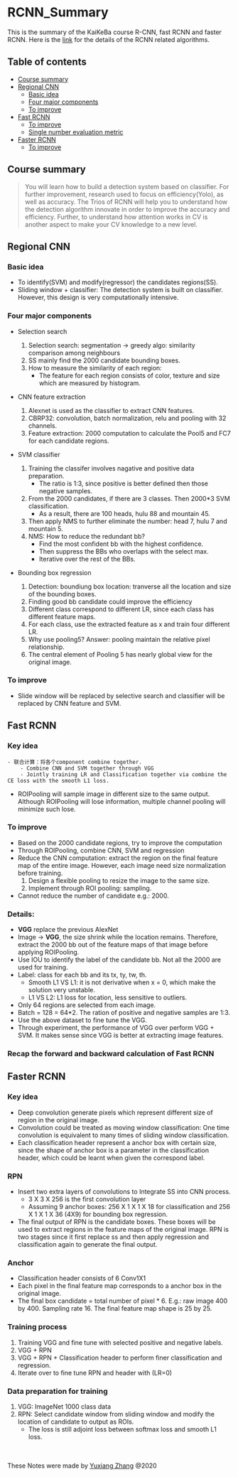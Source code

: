 # RCNN_Summary

This is the summary of the KaiKeBa course R-CNN, fast RCNN and faster RCNN. Here is the [link]() for the details of the RCNN related algorithms. 

## Table of contents
   * [Course summary](#course-summary)
   * [Regional CNN](#Regional-CNN)
      * [Basic idea](#Basic-idea)
      * [Four major components](#Four-major-components)
      * [To improve](#To-improve)
   * [Fast RCNN](#Fast-RCNN)
      * [To improve](#To-improve)
      * [Single number evaluation metric](#Single-number-evaluation-metric)
   * [Faster RCNN](#Faster-RCNN)
   	  * [To improve](#To-improve)
      
## Course summary
> You will learn how to build a detection system based on classifier. For further improvement, research used to focus on efficiency(Yolo), as well as accuracy.
> The Trios of RCNN will help you to understand how the detection algorithm innovate in order to improve the accuracy and efficiency.
> Further, to understand how attention works in CV is another aspect to make your CV knowledge to a new level. 

## Regional CNN
### Basic idea
- To identify(SVM) and modify(regressor) the candidates regions(SS). 
- Sliding window + classifier: The detection system is built on classifier. However, this design is very computationally intensive. 

### Four major components
- Selection search
	1. Selection search: segmentation -> greedy algo: similarity comparison among neighbours
	2. SS mainly find the 2000 candidate bounding boxes. 
	3. How to measure the similarity of each region: 
		- The feature for each region consists of color, texture and size which are measured by histogram.  
	
- CNN feature extraction
	1. Alexnet is used as the classifier to extract CNN features. 
	2. CBRP32: convolution, batch normalization, relu and pooling with 32 channels. 
	3. Feature extraction: 2000 computation to calculate the Pool5 and FC7 for each candidate regions. 
	
- SVM classifier
	1. Training the classifer involves nagative and positive data preparation.
		- The ratio is 1:3, since positive is better defined then those negative samples. 
	2. From the 2000 candidates, if there are 3 classes. Then 2000*3 SVM classification.
		- As a result, there are 100 heads, hulu 88 and mountain 45. 
	3. Then apply NMS to further eliminate the number: head 7, hulu 7 and mountain 5.
	4. NMS: How to reduce the redundant bb? 
		- Find the most confident bb with the highest confidence. 
		- Then suppress the BBs who overlaps with the select max. 
		- Iterative over the rest of the BBs. 
	
- Bounding box regression
	1. Detection: boundiung box location: tranverse all the location and size of the bounding boxes.
	2. Finding good bb candidate could improve the efficiency 
	3. Different class correspond to different LR, since each class has different feature maps.
	4. For each class, use the extracted feature as x and train four different LR. 
	5. Why use pooling5? Answer: pooling maintain the relative pixel relationship. 
	6. The central element of Pooling 5 has nearly global view for the original image. 

### To improve
- Slide window will be replaced by selective search and classifier will be replaced by CNN feature and SVM.

## Fast RCNN

### Key idea
``` 
- 联合计算：将各个component combine together.
	- Combine CNN and SVM together through VGG
	- Jointly training LR and Classification together via combine the CE loss with the smooth L1 loss.
 ```
- ROIPooling will sample image in different size to the same output. Although ROIPooling will lose information, multiple channel pooling will minimize such lose. 

### To improve
- Based on the 2000 candidate regions, try to improve the computation
- Through ROIPooling, combine CNN, SVM and regression
- Reduce the CNN computation: extract the region on the final feature map of the entire image. However, each image need size normalization before training. 
	1. Design a flexible pooling to resize the image to the same size. 
	2. Implement through ROI pooling: sampling. 
- Cannot reduce the number of candidate e.g.: 2000. 

### Details:
- **VGG** replace the previous AlexNet
- Image -> **VGG**, the size shrink while the location remains. Therefore, extract the 2000 bb out of the feature maps of that image before applying ROIPooling. 
- Use IOU to identify the label of the candidate bb. Not all the 2000 are used for training. 
- Label: class for each bb and its tx, ty, tw, th.
	- Smooth L1 VS L1: it is not derivative when x = 0, which make the solution very unstable.
	- L1 VS L2: L1 loss for location, less sensitive to outliers.
- Only 64 regions are selected from each image. 
- Batch = 128 = 64*2. The ration of positive and negative samples are 1:3. 
- Use the above dataset to fine tune the VGG.
- Through experiment, the performance of VGG over perform VGG + SVM. It makes sense since VGG is better at extracting image features. 

### Recap the forward and backward calculation of Fast RCNN

## Faster RCNN
### Key idea
- Deep convolution generate pixels which represent different size of region in the original image. 
- Convolution could be treated as moving window classification: One time convolution is equivalent to many times of sliding window classification. 
- Each classification header represent a anchor box with certain size, since the shape of anchor box is a parameter in the classification header, which could be learnt when given the correspond label. 

### RPN
- Insert two extra layers of convolutions to Integrate SS into CNN process.
	- 3 X 3 X 256 is the first convolution layer
	- Assuming 9 anchor boxes: 256 X 1 X 1 X 18 for classification and 256 X 1 X 1 X 36 (4X9) for bounding box regression.
- The final output of RPN is the candidate boxes. These boxes will be used to extract regions in the feature maps of the original image. 
RPN is two stages since it first replace ss and then apply regression and classification again to generate the final output. 

### Anchor
- Classification header consists of 6 Conv1X1
- Each pixel in the final feature map corresponds to a anchor box in the original image. 
- The final box candidate = total number of pixel * 6. E.g.: raw image 400 by 400. Sampling rate 16. The final feature map shape is 25 by 25. 


### Training process
1. Training VGG and fine tune with selected positive and negative labels. 
2. VGG + RPN
3. VGG + RPN + Classification header to perform finer classification and regression.
4. Iterate over to fine tune RPN and header with (LR=0)

### Data preparation for training
1. VGG: ImageNet 1000 class data
2. RPN: Select candidate window from sliding window and modify the location of candidate to output as ROIs.
	- The loss is still adjoint loss between softmax loss and smooth L1 loss.  

<br><br>
These Notes were made by [Yuxiang Zhang](mailto:kimiyuxiang@gmail.com) @2020
